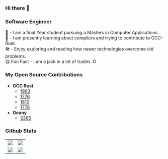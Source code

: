 ### Hi there 👋

<!--
**00AR/00AR** is a ✨ _special_ ✨ repository because its `README.md` (this file) appears on your GitHub profile.
-->
### Software Engineer

:office: - I am a final Year student pursuing a Masters in Computer Applications.<br>
:crab: - I am presently learning about compilers and trying to contribute to GCC-Rust.<br>
:hammer_and_wrench: - Enjoy exploring and reading how newer technologies overcome old problems.<br>
:yum: Fun Fact - I am a jack in a lot of trades :D<br>

### My Open Source Contributions
- **GCC Rust**
    - [1993](https://github.com/Rust-GCC/gccrs/pull/1933)
    - [1776](https://github.com/Rust-GCC/gccrs/pull/1776)
    - [1810](https://github.com/Rust-GCC/gccrs/pull/1810)
    - [1778](https://github.com/Rust-GCC/gccrs/pull/1778)
- **Geany**
    - [3365](https://github.com/geany/geany/pull/3365)

### Github Stats

<table>
    <tr>
        <td>
            <img src="https://github-profile-trophy.vercel.app/?username=00AR&row=3&column=4&no-bg=true"/>
        </td>
        <td>
            <img src="https://github-readme-streak-stats.herokuapp.com/?user=00AR"/>
        </td> 
    </tr>
    <tr>
        <td>
            <img src="https://github-readme-stats.vercel.app/api?username=00AR&count_private=true&show_icons=true&theme=tokyonight"/>
        </td>
        <td>
            <img src="https://github-readme-stats.vercel.app/api/top-langs/?username=00AR&langs_count=10&layout=compact&hide=php,scss,css,html,batchfile,gherkin,freemarker,xslt,tsql,ruby,javascript"/>
        </td>
    </tr>
</table>
